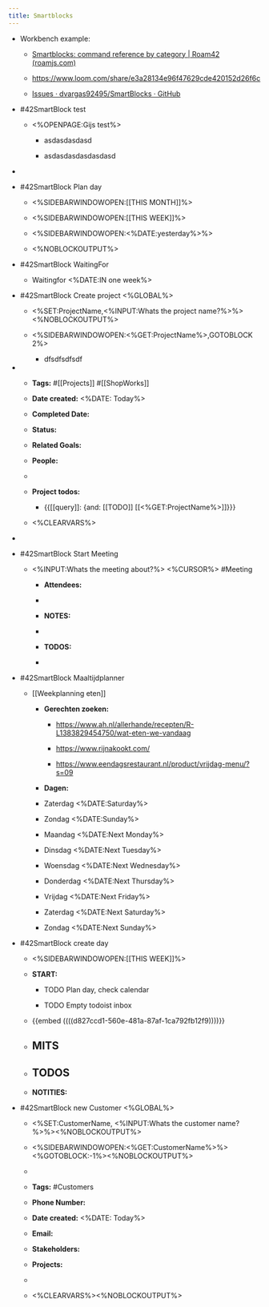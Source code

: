 ```yaml
---
title: Smartblocks
---
```


- Workbench example:
	 - [Smartblocks: command reference by category | Roam42 (roamjs.com)](https://roamjs.com/extensions/roam42/smartblocks:_command_reference_by_category)

	 - https://www.loom.com/share/e3a28134e96f47629cde420152d26f6c

	 - [Issues · dvargas92495/SmartBlocks · GitHub](https://github.com/dvargas92495/SmartBlocks/issues)

- #42SmartBlock test
	 - <%OPENPAGE:Gijs test%>
		 - asdasdasdasd

		 - asdasdasdasdasdasd

- 

- #42SmartBlock Plan day
	 - <%SIDEBARWINDOWOPEN:[[THIS MONTH]]%>

	 - <%SIDEBARWINDOWOPEN:[[THIS WEEK]]%>

	 - <%SIDEBARWINDOWOPEN:<%DATE:yesterday%>%>

	 - <%NOBLOCKOUTPUT%>

- #42SmartBlock WaitingFor
	 - Waitingfor <%DATE:IN one week%>

- #42SmartBlock Create project <%GLOBAL%>
	 - <%SET:ProjectName,<%INPUT:Whats the project name?%>%><%NOBLOCKOUTPUT%>

	 - <%SIDEBARWINDOWOPEN:<%GET:ProjectName%>,GOTOBLOCK 2%>
		 - dfsdfsdfsdf

- 
	 - **Tags:** #[[Projects]] #[[ShopWorks]]

	 - **Date created:** <%DATE: Today%>

	 - **Completed Date:** 

	 - **Status:** 

	 - **Related Goals:** 

	 - **People:**

	 - 

	 - **Project todos:**
		 - {{[[query]]: {and: [[TODO]] [[<%GET:ProjectName%>]]}}}

	 - <%CLEARVARS%>

- 

- #42SmartBlock Start Meeting
	 - <%INPUT:Whats the meeting about?%> <%CURSOR%> #Meeting 
		 - **Attendees:** 

		 - 

		 - **NOTES:**

		 - 

		 - **TODOS:**

		 - 

- #42SmartBlock Maaltijdplanner
	 - [[Weekplanning eten]]
		 - **Gerechten zoeken:**
			 - https://www.ah.nl/allerhande/recepten/R-L1383829454750/wat-eten-we-vandaag

			 - https://www.rijnakookt.com/

			 - https://www.eendagsrestaurant.nl/product/vrijdag-menu/?s=09

		 - **Dagen:**

		 - Zaterdag <%DATE:Saturday%>

		 - Zondag  <%DATE:Sunday%>

		 - Maandag <%DATE:Next Monday%>

		 - Dinsdag <%DATE:Next Tuesday%>

		 - Woensdag <%DATE:Next Wednesday%>

		 - Donderdag <%DATE:Next Thursday%>

		 - Vrijdag <%DATE:Next Friday%>

		 - Zaterdag <%DATE:Next Saturday%>

		 - Zondag <%DATE:Next Sunday%>

- #42SmartBlock create day
	 - <%SIDEBARWINDOWOPEN:[[THIS WEEK]]%>

	 - **START:**
		 - TODO Plan day, check calendar

		 - TODO Empty todoist inbox

	 - {{embed  ((((d827ccd1-560e-481a-87af-1ca792fb12f9))))}}

	 - **MITS**
		 - 

	 - **TODOS**
		 - 

	 - **NOTITIES:**

- #42SmartBlock new Customer <%GLOBAL%>
	 - <%SET:CustomerName, <%INPUT:Whats the customer name?%>%><%NOBLOCKOUTPUT%>

	 - <%SIDEBARWINDOWOPEN:<%GET:CustomerName%>%><%GOTOBLOCK:-1%><%NOBLOCKOUTPUT%>

	 - 

	 - **Tags:** #Customers

	 - **Phone Number:**

	 - **Date created:** <%DATE: Today%>

	 - **Email:**

	 - **Stakeholders:**

	 - **Projects:**

	 - 

	 - <%CLEARVARS%><%NOBLOCKOUTPUT%>
